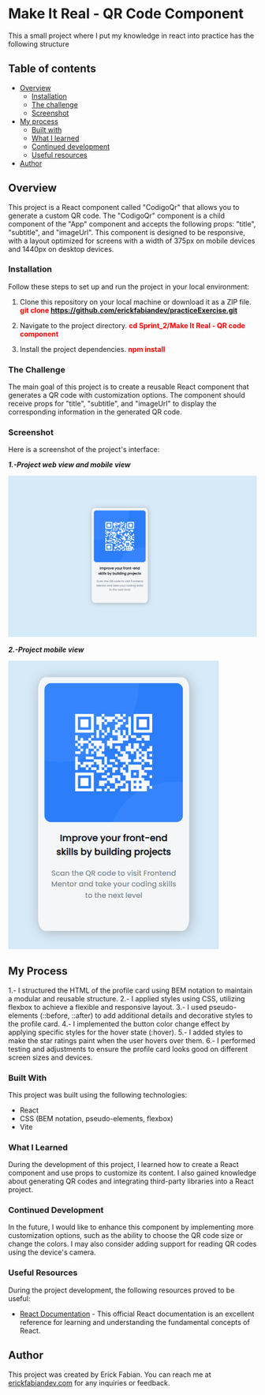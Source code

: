 # Make It Real - QR Code Component
This a small project where I put my knowledge in react into practice has the following structure

## Table of contents

- [Overview](#overview)
  - [Installation](#Installation)  
  - [The challenge](#the-challenge)
  - [Screenshot](#screenshot)
- [My process](#my-process)
  - [Built with](#built-with)
  - [What I learned](#what-i-learned)
  - [Continued development](#continued-development)
  - [Useful resources](#useful-resources)
- [Author](#author)

## Overview
This project is a React component called "CodigoQr" that allows you to generate a custom QR code. The "CodigoQr" component is a child component of the "App" component and accepts the following props: "title", "subtitle", and "imageUrl". This component is designed to be responsive, with a layout optimized for screens with a width of 375px on mobile devices and 1440px on desktop devices.

### Installation
Follow these steps to set up and run the project in your local environment:

1.  Clone this repository on your local machine or download it as a ZIP file.
    <span style="color: red; font-weight:bold"> git clone https://github.com/erickfabiandev/practiceExercise.git </span>
2.  Navigate to the project directory.
    <span style="color: red; font-weight:bold"> cd Sprint_2/Make It Real - QR code component </span>

3.  Install the project dependencies.
    <span style="color: red; font-weight:bold"> npm install </span>


### The Challenge
The main goal of this project is to create a reusable React component that generates a QR code with customization options. The component should receive props for "title", "subtitle", and "imageUrl" to display the corresponding information in the generated QR code.

### Screenshot
Here is a screenshot of the project's interface:

***1.-Project web view and mobile view***

![Image](src/assets/image-1.png)


***2.-Project mobile view***

![Image](src/assets/image.png)


## My Process
1.- I structured the HTML of the profile card using BEM notation to maintain a modular and reusable structure.
2.- I applied styles using CSS, utilizing flexbox to achieve a flexible and responsive layout.
3.- I used pseudo-elements (::before, ::after) to add additional details and decorative styles to the profile card.
4.- I implemented the button color change effect by applying specific styles for the hover state (:hover).
5.- I added styles to make the star ratings paint when the user hovers over them.
6.- I performed testing and adjustments to ensure the profile card looks good on different screen sizes and devices.

### Built With
This project was built using the following technologies:

* React
* CSS (BEM notation, pseudo-elements, flexbox)
* Vite

### What I Learned
During the development of this project, I learned how to create a React component and use props to customize its content. I also gained knowledge about generating QR codes and integrating third-party libraries into a React project.

### Continued Development
In the future, I would like to enhance this component by implementing more customization options, such as the ability to choose the QR code size or change the colors. I may also consider adding support for reading QR codes using the device's camera.

### Useful Resources
During the project development, the following resources proved to be useful:

* [React Documentation](https://legacy.reactjs.org/docs/getting-started.html) - This official React documentation is an excellent reference for learning and understanding the fundamental concepts of React.

## Author
This project was created by Erick Fabian. 
You can reach me at [erickfabiandev.com](erickfabiandev.com) for any inquiries or feedback.